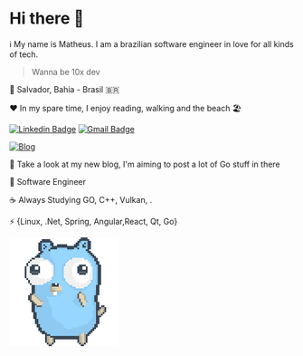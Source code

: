 # Hi there 👋

:information_source: My name is Matheus. I am a brazilian software engineer in love for all kinds of tech.
>Wanna be 10x dev

:pushpin: Salvador, Bahia - Brasil 🇧🇷

:heart: In my spare time, I enjoy reading, walking and the beach 🏖️



[![Linkedin Badge](https://img.shields.io/badge/linkedin-%230077B5.svg?&style=flat-square&logo=linkedin&logoColor=white)](https://www.linkedin.com/in/mtlmacedo/) 
[![Gmail Badge](https://img.shields.io/badge/-mtlmacedo@gmail.com-c14438?style=flat-square&logo=Gmail&logoColor=white&link=mailto:mtlmacedo/@gmail.com)](mailto:mtlmacedo@gmail.com) 

[![Blog](https://flat.badgen.net/badge/blog/mtlmacedo.com/blue/?icon=terminal)](https://mtlmacedo.com)

:tada: Take a look at my new blog, I'm aiming to post a lot of Go stuff in there 

:rocket: Software Engineer

:coffee: Always Studying GO, C++, Vulkan, .

:zap: {Linux, .Net, Spring, Angular,React, Qt, Go}

[![Alt Text](https://github.com/jmhobbs/party-gopher/blob/master/dancing-gopher.gif)](https://mtlmacedo.com)
